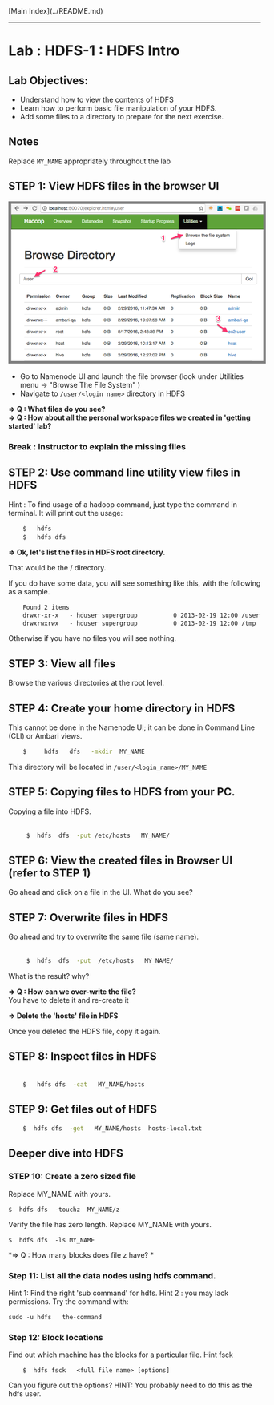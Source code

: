 <link rel='stylesheet' href='../assets/css/main.css'/>
[Main Index](../README.md)

-----

# Lab : HDFS-1 : HDFS Intro

## Lab Objectives:
- Understand how to view the contents of HDFS
- Learn how to perform basic file manipulation of your HDFS.
- Add some files to a directory to prepare for the next exercise.

## Notes
Replace `MY_NAME` appropriately throughout the lab

## STEP 1: View HDFS files in the browser UI

<img src="../assets/images/1a-Browsing-HDFS.png" style="border: 5px solid grey ; max-width:100%;" />

* Go to Namenode UI and launch the file browser
(look under Utilities menu -> "Browse The File System" )
* Navigate to    `/user/<login name>`  directory in HDFS

**=> Q : What files do you see?**  
**=> Q : How about all the personal workspace files we created in 'getting started' lab?**

### Break : Instructor to explain the missing files ###


## STEP 2: Use command line utility view files in HDFS

Hint : To find usage of a hadoop command, just type the command in terminal.  It will print out the usage:
```bash
    $   hdfs
    $   hdfs dfs
```

**=> Ok, let's list the files in HDFS root directory.**

That would be the / directory.

If you do have some data, you will see something like this, with the
following as a sample.

```console
    Found 2 items
    drwxr-xr-x   - hduser supergroup          0 2013-02-19 12:00 /user
    drwxrwxrwx   - hduser supergroup          0 2013-02-19 12:00 /tmp
```
Otherwise if you have no files you will see nothing.


## STEP 3: View all files
Browse the various directories at the root level.


## STEP 4: Create your home directory in HDFS

This cannot be done in the Namenode UI; it can be done in Command Line (CLI) or Ambari views.

```bash
    $     hdfs   dfs   -mkdir  MY_NAME
```

This directory will be located in `/user/<login_name>/MY_NAME`


## STEP 5: Copying files to HDFS from your PC.
Copying a file into HDFS.

```bash

     $  hdfs  dfs  -put /etc/hosts   MY_NAME/

```


## STEP 6: View the created files in Browser UI  (refer to STEP 1)
Go ahead and click  on a file in the UI.  What do you see?


## STEP 7: Overwrite files in HDFS

Go ahead and try to overwrite the same file (same name).

```bash

     $  hdfs  dfs  -put  /etc/hosts   MY_NAME/

```

What is the result?  why?

**=> Q :  How can we over-write the file?**  
    You have to delete it and re-create it

**=> Delete the 'hosts' file in HDFS**  

Once you deleted the HDFS file, copy it again.  

## STEP 8: Inspect files in HDFS

```bash

    $   hdfs dfs  -cat   MY_NAME/hosts
```


## STEP 9: Get files out of HDFS

```bash
    $  hdfs dfs  -get   MY_NAME/hosts  hosts-local.txt
```

## Deeper dive into HDFS

### STEP 10: Create a zero sized file

Replace MY_NAME with yours.

    $  hdfs dfs  -touchz  MY_NAME/z
Verify the file has zero length. Replace MY_NAME with yours.

    $  hdfs dfs  -ls MY_NAME
*=> Q : How many blocks does file z have? *

### Step 11: List all the data nodes using hdfs command.

Hint 1: Find the right 'sub command' for hdfs.
Hint 2 : you may lack permissions. Try the command with:

    sudo -u hdfs   the-command

### Step 12: Block locations

Find out which machine has the blocks for a particular file.
Hint fsck

        $  hdfs fsck   <full file name> [options]

Can you figure out the options?
HINT: You probably need to do this as the hdfs user.
